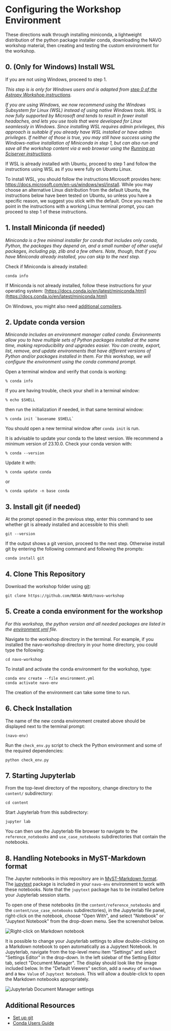 # Configuring the Workshop Environment
These directions walk through installing miniconda, a lightweight distribution of the python package installer conda, downloading the NAVO workshop material, then creating and testing the custom environment for the  workshop.

## 0. (Only for Windows) Install WSL

If you are not using Windows, proceed to step 1.

*This step is is only for Windows users and is adapted from [step 0 of the Astropy Workshop instructions](https://github.com/astropy/astropy-workshop/blob/main/00-Install_and_Setup/README.md#0-only-for-windows-install-wsl).*

*If you are using Windows, we now recommend using the Windows Subsystem for Linux (WSL) instead of using native Windows tools.
WSL is now fully supported by Microsoft and tends to result in fewer install headaches, and lets you use tools that were developed for Linux seamlessly in Windows.
Since installing WSL requires admin privileges, this approach is suitable if you already have WSL installed or have admin privileges.
If neither of those is true,  you may still have success using the Windows-native installation of Miniconda in step 1, but can also run and save all the workshop content via a web browser using the [Running on Sciserver instructions](https://github.com/NASA-NAVO/navo-workshop#running-on-sciserver).*

If WSL is already installed with Ubuntu, proceed to step 1 and follow the instructions using WSL as if you were fully on Ubuntu Linux.

To install WSL, you should follow the instructions Microsoft provides here: https://docs.microsoft.com/en-us/windows/wsl/install.
While you may choose an alternative Linux distribution from the default Ubuntu, the instructions below have been tested on Ubuntu, so unless you have a specific reason, we suggest you stick with the default.
Once you reach the point in the instructions with a working Linux terminal prompt, you can proceed to step 1 of these instructions.

## 1. Install Miniconda (if needed)

*Miniconda is a free minimal installer for conda that includes only conda, Python, the packages they depend on, and a small number of other useful packages, including pip, zlib and a few others.
Note, though, that if you have Miniconda already installed, you can skip to the next step.*

Check if Miniconda is already installed:

```console
conda info
```

If Miniconda is not already installed, follow these instructions for your
operating system: [https://docs.conda.io/en/latest/miniconda.html](https://docs.conda.io/en/latest/miniconda.html)

On Windows, you might also need
[additional compilers](https://github.com/conda/conda-build/wiki/Windows-Compilers).

## 2. Update conda version

*Miniconda includes an environment manager called conda.
Environments allow you to have multiple sets of Python packages installed at the same time, making reproducibility and upgrades easier.
You can create, export, list, remove, and update environments that have different versions of Python and/or packages installed in them.
For this workshop, we will configure the environment using the conda command prompt.*

Open a terminal window and verify that conda is working:

    % conda info

If you are having trouble, check your shell in a terminal window:

    % echo $SHELL

then run the initialization if needed, in that same terminal window:

    % conda init `basename $SHELL`

You should open a new terminal window after `conda init` is run.

It is advisable to update your conda to the latest version.
We recommend a minimum version of 23.10.0. Check your conda version with:

    % conda --version

Update it with:

    % conda update conda

or

    % conda update -n base conda


## 3. Install git (if needed)

At the prompt opened in the previous step, enter this command to see whether git is already installed and accessible to this shell:

```console
git --version
```

If the output shows a git version, proceed to the next step.
Otherwise install git by entering the following command and following the prompts:

```console
conda install git
```

## 4. Clone This Repository

Download the workshop folder using
[git](https://help.github.com/articles/set-up-git/):

```console
git clone https://github.com/NASA-NAVO/navo-workshop
```

## 5. Create a conda environment for the workshop

*For this workshop, the python version and all needed packages are listed in the
[environment.yml](https://github.com/NASA-NAVO/navo-workshop/blob/main/environment.yml) file.*

Navigate to the workshop directory in the terminal.
For example, if you installed the navo-workshop directory in your home directory, you could type the following:

```console
cd navo-workshop
```

To install and activate the conda environment for the workshop, type:

```console
conda env create --file environment.yml
conda activate navo-env
```

The creation of the environment can take some time to run.

## 6. Check Installation

The name of the new conda environment created above should be displayed next to the terminal prompt:

```console
(navo-env)
```

Run the `check_env.py` script to check the Python environment and some of the required dependencies:

```console
python check_env.py
```

## 7. Starting Jupyterlab

From the top-level directory of the repository, change directory to the `content/` subdirectory:

```console
cd content
```

Start Jupyterlab from this subdirectory:

```console
jupyter lab
```

You can then use the Jupyterlab file browser to navigate to the
`reference_notebooks` and `use_case_notebooks` subdirectories that contain
the notebooks.

## 8. Handling Notebooks in MyST-Markdown format

The Jupyter notebooks in this repository are in [MyST-Markdown format](https://mystmd.org/guide/notebooks-with-markdown).
The [jupytext](https://jupytext.readthedocs.io/en/latest/index.html) package is included in your `navo-env` environment to work with these notebooks.
Note that the `jupytext` package has to be installed before your Jupyterlab session starts.

To open one of these notebooks (in the `content/reference_notebooks` and the
`content/use_case_notebooks` subdirectories), in the Jupyterlab file panel,
right-click on the notebook, choose "Open With", and select "Notebook" or
"Jupytext Notebook" from the drop-down menu. See the screenshot below.

![Right-click on Markdown notebook](_static/jupytext_rightclick.png "Open With Notebook")

It is possible to change your Jupyterlab settings to allow double-clicking on a
Markdown notebook to open automatically as a Jupytext Notebook. In Jupyterlab,
navigate from the top-level menu item "Settings" and select "Settings Editor"
in the drop-down. In the left sidebar of the Setting Editor tab, select
"Document Manager". The display should look like the image included below. In
the "Default Viewers" section, add a `newKey` of `markdown` and a `New Value`
of `Jupytext Notebook`. This will allow a double-click to open the Markdown
notebooks appropriately.

![Jupyterlab Document Manager settings](_static/jupytext_settings.png "Open Notebooks with Jupytext")

## Additional Resources

- [Set up git](https://help.github.com/articles/set-up-git/)
- [Conda Users Guide](https://docs.conda.io/projects/conda/en/latest/user-guide/)
